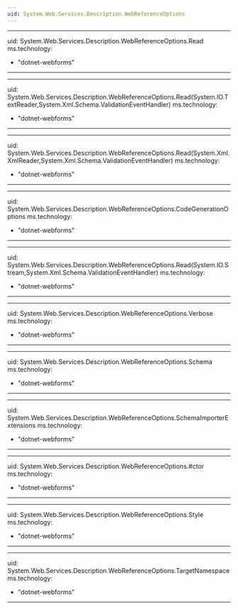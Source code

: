 ```yaml
---
uid: System.Web.Services.Description.WebReferenceOptions
---
```


---
uid: System.Web.Services.Description.WebReferenceOptions.Read
ms.technology: 
  - "dotnet-webforms"
---

---
uid: System.Web.Services.Description.WebReferenceOptions.Read(System.IO.TextReader,System.Xml.Schema.ValidationEventHandler)
ms.technology: 
  - "dotnet-webforms"
---

---
uid: System.Web.Services.Description.WebReferenceOptions.Read(System.Xml.XmlReader,System.Xml.Schema.ValidationEventHandler)
ms.technology: 
  - "dotnet-webforms"
---

---
uid: System.Web.Services.Description.WebReferenceOptions.CodeGenerationOptions
ms.technology: 
  - "dotnet-webforms"
---

---
uid: System.Web.Services.Description.WebReferenceOptions.Read(System.IO.Stream,System.Xml.Schema.ValidationEventHandler)
ms.technology: 
  - "dotnet-webforms"
---

---
uid: System.Web.Services.Description.WebReferenceOptions.Verbose
ms.technology: 
  - "dotnet-webforms"
---

---
uid: System.Web.Services.Description.WebReferenceOptions.Schema
ms.technology: 
  - "dotnet-webforms"
---

---
uid: System.Web.Services.Description.WebReferenceOptions.SchemaImporterExtensions
ms.technology: 
  - "dotnet-webforms"
---

---
uid: System.Web.Services.Description.WebReferenceOptions.#ctor
ms.technology: 
  - "dotnet-webforms"
---

---
uid: System.Web.Services.Description.WebReferenceOptions.Style
ms.technology: 
  - "dotnet-webforms"
---

---
uid: System.Web.Services.Description.WebReferenceOptions.TargetNamespace
ms.technology: 
  - "dotnet-webforms"
---
